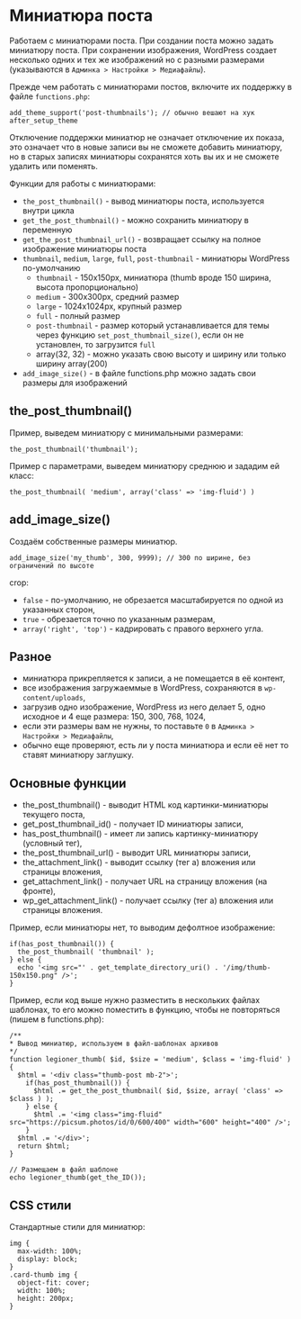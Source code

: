 # Миниатюра поста
Работаем с миниатюрами поста. При создании поста можно задать миниатюру поста. При сохранении изображения, WordPress создает несколько одних и тех же изображений но с разными размерами (указываются в `Админка > Настройки > Медиафайлы`).

Прежде чем работать с миниатюрами постов, включите их поддержку в файле `functions.php`:

    add_theme_support('post-thumbnails'); // обычно вешают на хук after_setup_theme

Отключение поддержки миниатюр не означает отключение их показа, это означает что в новые записи вы не сможете добавить миниатюру, но в старых записях миниатюры сохранятся хоть вы их и не сможете удалить или поменять.

Функции для работы с миниатюрами:
- `the_post_thumbnail()` - вывод миниатюры поста, используется внутри цикла
- `get_the_post_thumbnail()` - можно сохранить миниатюру в переменную
- `get_the_post_thumbnail_url()` - возвращает ссылку на полное изображение миниатюры поста
- `thumbnail`, `medium`, `large`, `full`, `post-thumbnail` - миниатюры WordPress по-умолчанию
  - `thumbnail` - 150x150px, миниатюра (thumb вроде 150 ширина, высота пропорционально)
  - `medium` - 300x300px, средний размер
  - `large` - 1024x1024px, крупный размер
  - `full` - полный размер
  - `post-thumbnail` - размер который устанавливается для темы через функцию `set_post_thumbnail_size()`, если он не установлен, то загрузится `full`
  - array(32, 32) - можно указать свою высоту и ширину или только ширину array(200)
- `add_image_size()` - в файле functions.php можно задать свои размеры для изображений

## the_post_thumbnail()
Пример, выведем миниатюру с минимальными размерами:

    the_post_thumbnail('thumbnail');

Пример с параметрами, выведем миниатюру среднюю и зададим ей класс:

    the_post_thumbnail( 'medium', array('class' => 'img-fluid') )

## add_image_size()
Создаём собственные размеры миниатюр.

    add_image_size('my_thumb', 300, 9999); // 300 по ширине, без ограничений по высоте

crop:
- `false` - по-умолчанию, не обрезается масштабируется по одной из указанных сторон,
- `true` - обрезается точно по указанным размерам,
- `array('right', 'top')` - кадрировать с правого верхнего угла.

## Разное
- миниатюра прикрепляется к записи, а не помещается в её контент,
- все изображения загружаеммые в WordPress, сохраняются в `wp-content/uploads`,
- загрузив одно изображение, WordPress из него делает 5, одно исходное и 4 еще размера: 150, 300, 768, 1024,
- если эти размеры вам не нужны, то поставьте `0` в `Админка > Настройки > Медиафайлы`,
- обычно еще проверяют, есть ли у поста миниатюра и если её нет то ставят миниатюру заглушку.

## Основные функции
- the_post_thumbnail()     - выводит HTML код картинки-миниатюры текущего поста,
- get_post_thumbnail_id()  - получает ID миниатюры записи,
- has_post_thumbnail()     - имеет ли запись картинку-миниатюру (условный тег),
- the_post_thumbnail_url() - выводит URL миниатюры записи,
- the_attachment_link()    - выводит ссылку (тег a) вложения или страницы вложения,
- get_attachment_link()    - получает URL на страницу вложения (на фронте),
- wp_get_attachment_link() - получает ссылку (тег a) вложения или страницы вложения.

Пример, если миниатюры нет, то выводим дефолтное изображение:

    if(has_post_thumbnail()) {
      the_post_thumbnail( 'thumbnail' );
    } else {
      echo '<img src="' . get_template_directory_uri() . '/img/thumb-150x150.png" />';
    }

Пример, если код выше нужно разместить в нескольких файлах шаблонах, то его можно поместить в функцию, чтобы не повторяться (пишем в functions.php):

    /**
    * Вывод миниатюр, используем в файл-шаблонах архивов
    */
    function legioner_thumb( $id, $size = 'medium', $class = 'img-fluid' ) {
      $html = '<div class="thumb-post mb-2">';
        if(has_post_thumbnail()) {
          $html .= get_the_post_thumbnail( $id, $size, array( 'class' => $class ) );
        } else {
          $html .= '<img class="img-fluid" src="https://picsum.photos/id/0/600/400" width="600" height="400" />';
        }
      $html .= '</div>';
      return $html;
    }

    // Размещаем в файл шаблоне
    echo legioner_thumb(get_the_ID());

## CSS стили
Стандартные стили для миниатюр:

    img {
      max-width: 100%;
      display: block;
    }
    .card-thumb img {
      object-fit: cover;
      width: 100%;
      height: 200px;
    }
